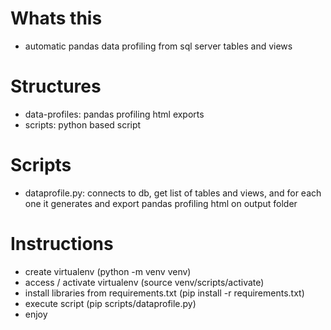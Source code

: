 # Whats this
- automatic pandas data profiling from sql server tables and views

# Structures
- data-profiles: pandas profiling html exports
- scripts: python based script

# Scripts
- dataprofile.py: connects to db, get list of tables and views, and for each one it generates and export pandas profiling html on output folder

# Instructions
- create virtualenv (python -m venv venv)
- access / activate virtualenv (source venv/scripts/activate)
- install libraries from requirements.txt (pip install -r requirements.txt)
- execute script (pip scripts/dataprofile.py)
- enjoy
